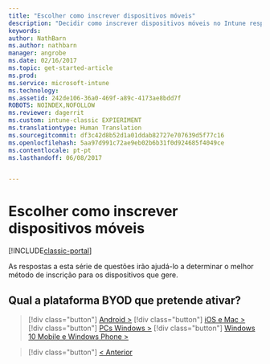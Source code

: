 ```yaml
---
title: "Escolher como inscrever dispositivos móveis"
description: "Decidir como inscrever dispositivos móveis no Intune respondendo a algumas perguntas simples"
keywords: 
author: NathBarn
ms.author: nathbarn
manager: angrobe
ms.date: 02/16/2017
ms.topic: get-started-article
ms.prod: 
ms.service: microsoft-intune
ms.technology: 
ms.assetid: 242de106-36a0-469f-a89c-4173ae8bdd7f
ROBOTS: NOINDEX,NOFOLLOW
ms.reviewer: dagerrit
ms.custom: intune-classic EXPIERIMENT
ms.translationtype: Human Translation
ms.sourcegitcommit: df3c42d8b52d1a01ddab82727e707639d5f77c16
ms.openlocfilehash: 5aa97d991c72ae9eb02b6b31f0d924685f4049ce
ms.contentlocale: pt-pt
ms.lasthandoff: 06/08/2017


---
```

# <a name="choose-how-to-enroll-mobile-devices"></a>Escolher como inscrever dispositivos móveis

[!INCLUDE[classic-portal](../includes/classic-portal.md)]

As respostas a esta série de questões irão ajudá-lo a determinar o melhor método de inscrição para os dispositivos que gere.

## <a name="which-byod-platform-do-you-want-to-enable"></a>**Qual a plataforma BYOD que pretende ativar?**

> [!div  class="button"]
[Android >](/intune-classic/deploy-use/set-up-android-management-with-microsoft-intune)
> [!div class="button"]
[iOS e Mac >](/intune-classic/deploy-use/set-up-ios-and-mac-management-with-microsoft-intune)
> [!div class="button"]
[PCs Windows >](/intune-classic/deploy-use/set-up-windows-device-management-with-microsoft-intune)
> [!div class="button"]
[Windows 10 Mobile e Windows Phone >](/intune-classic/deploy-use/set-up-windows-phone-management-with-microsoft-intune)


> [!div class="button"]
[< Anterior](choose-how-to-enroll-devices1.md)

